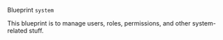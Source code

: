 Blueprint `system`

This blueprint is to manage users, roles, permissions, and other system-related stuff.